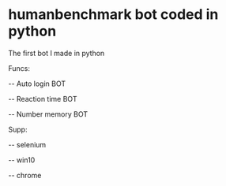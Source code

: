 # humanbenchmark bot coded in python

The first bot I made in python

Funcs:

-- Auto login BOT

-- Reaction time BOT

-- Number memory BOT

Supp:

-- selenium

-- win10

-- chrome
